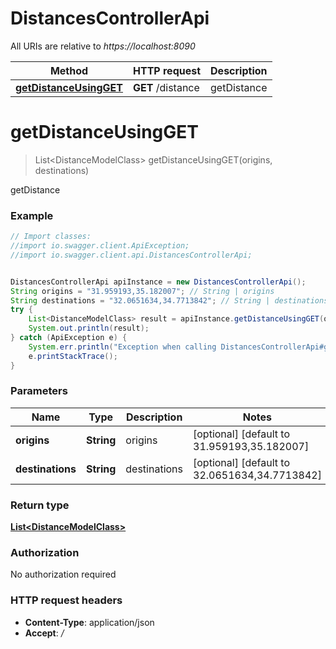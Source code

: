 # DistancesControllerApi

All URIs are relative to *https://localhost:8090*

Method | HTTP request | Description
------------- | ------------- | -------------
[**getDistanceUsingGET**](DistancesControllerApi.md#getDistanceUsingGET) | **GET** /distance | getDistance


<a name="getDistanceUsingGET"></a>
# **getDistanceUsingGET**
> List&lt;DistanceModelClass&gt; getDistanceUsingGET(origins, destinations)

getDistance

### Example
```java
// Import classes:
//import io.swagger.client.ApiException;
//import io.swagger.client.api.DistancesControllerApi;


DistancesControllerApi apiInstance = new DistancesControllerApi();
String origins = "31.959193,35.182007"; // String | origins
String destinations = "32.0651634,34.7713842"; // String | destinations
try {
    List<DistanceModelClass> result = apiInstance.getDistanceUsingGET(origins, destinations);
    System.out.println(result);
} catch (ApiException e) {
    System.err.println("Exception when calling DistancesControllerApi#getDistanceUsingGET");
    e.printStackTrace();
}
```

### Parameters

Name | Type | Description  | Notes
------------- | ------------- | ------------- | -------------
 **origins** | **String**| origins | [optional] [default to 31.959193,35.182007]
 **destinations** | **String**| destinations | [optional] [default to 32.0651634,34.7713842]

### Return type

[**List&lt;DistanceModelClass&gt;**](DistanceModelClass.md)

### Authorization

No authorization required

### HTTP request headers

 - **Content-Type**: application/json
 - **Accept**: */*

